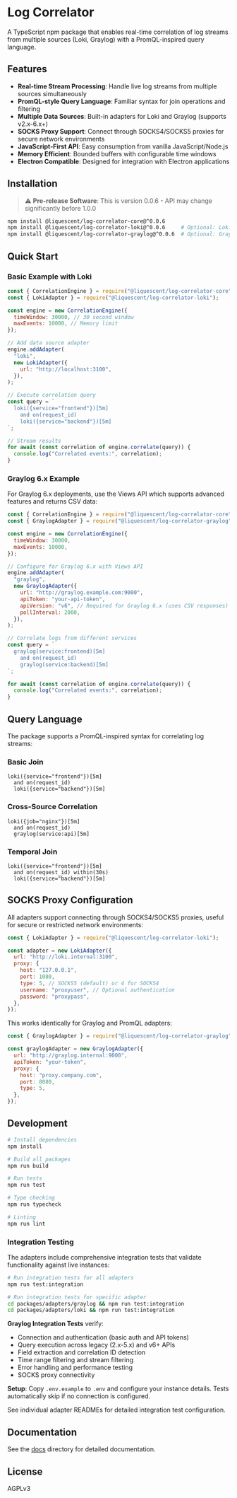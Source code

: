 # Log Correlator

A TypeScript npm package that enables real-time correlation of log streams from multiple sources (Loki, Graylog) with a PromQL-inspired query language.

## Features

- **Real-time Stream Processing**: Handle live log streams from multiple sources simultaneously
- **PromQL-style Query Language**: Familiar syntax for join operations and filtering
- **Multiple Data Sources**: Built-in adapters for Loki and Graylog (supports v2.x-6.x+)
- **SOCKS Proxy Support**: Connect through SOCKS4/SOCKS5 proxies for secure network environments
- **JavaScript-First API**: Easy consumption from vanilla JavaScript/Node.js
- **Memory Efficient**: Bounded buffers with configurable time windows
- **Electron Compatible**: Designed for integration with Electron applications

## Installation

> ⚠️ **Pre-release Software**: This is version 0.0.6 - API may change significantly before 1.0.0

```bash
npm install @liquescent/log-correlator-core@^0.0.6
npm install @liquescent/log-correlator-loki@^0.0.6     # Optional: Loki adapter
npm install @liquescent/log-correlator-graylog@^0.0.6  # Optional: Graylog adapter
```

## Quick Start

### Basic Example with Loki

```javascript
const { CorrelationEngine } = require("@liquescent/log-correlator-core");
const { LokiAdapter } = require("@liquescent/log-correlator-loki");

const engine = new CorrelationEngine({
  timeWindow: 30000, // 30 second window
  maxEvents: 10000, // Memory limit
});

// Add data source adapter
engine.addAdapter(
  "loki",
  new LokiAdapter({
    url: "http://localhost:3100",
  }),
);

// Execute correlation query
const query = `
  loki({service="frontend"})[5m] 
    and on(request_id) 
    loki({service="backend"})[5m]
`;

// Stream results
for await (const correlation of engine.correlate(query)) {
  console.log("Correlated events:", correlation);
}
```

### Graylog 6.x Example

For Graylog 6.x deployments, use the Views API which supports advanced features and returns CSV data:

```javascript
const { CorrelationEngine } = require("@liquescent/log-correlator-core");
const { GraylogAdapter } = require("@liquescent/log-correlator-graylog");

const engine = new CorrelationEngine({
  timeWindow: 30000,
  maxEvents: 10000,
});

// Configure for Graylog 6.x with Views API
engine.addAdapter(
  "graylog",
  new GraylogAdapter({
    url: "http://graylog.example.com:9000",
    apiToken: "your-api-token",
    apiVersion: "v6", // Required for Graylog 6.x (uses CSV responses)
    pollInterval: 2000,
  }),
);

// Correlate logs from different services
const query = `
  graylog(service:frontend)[5m]
    and on(request_id)
    graylog(service:backend)[5m]
`;

for await (const correlation of engine.correlate(query)) {
  console.log("Correlated events:", correlation);
}
```

## Query Language

The package supports a PromQL-inspired syntax for correlating log streams:

### Basic Join

```promql
loki({service="frontend"})[5m]
  and on(request_id)
  loki({service="backend"})[5m]
```

### Cross-Source Correlation

```promql
loki({job="nginx"})[5m]
  and on(request_id)
  graylog(service:api)[5m]
```

### Temporal Join

```promql
loki({service="frontend"})[5m]
  and on(request_id) within(30s)
  loki({service="backend"})[5m]
```

## SOCKS Proxy Configuration

All adapters support connecting through SOCKS4/SOCKS5 proxies, useful for secure or restricted network environments:

```javascript
const { LokiAdapter } = require("@liquescent/log-correlator-loki");

const adapter = new LokiAdapter({
  url: "http://loki.internal:3100",
  proxy: {
    host: "127.0.0.1",
    port: 1080,
    type: 5, // SOCKS5 (default) or 4 for SOCKS4
    username: "proxyuser", // Optional authentication
    password: "proxypass",
  },
});
```

This works identically for Graylog and PromQL adapters:

```javascript
const { GraylogAdapter } = require("@liquescent/log-correlator-graylog");

const graylogAdapter = new GraylogAdapter({
  url: "http://graylog.internal:9000",
  apiToken: "your-token",
  proxy: {
    host: "proxy.company.com",
    port: 8080,
    type: 5,
  },
});
```

## Development

```bash
# Install dependencies
npm install

# Build all packages
npm run build

# Run tests
npm run test

# Type checking
npm run typecheck

# Linting
npm run lint
```

### Integration Testing

The adapters include comprehensive integration tests that validate functionality against live instances:

```bash
# Run integration tests for all adapters
npm run test:integration

# Run integration tests for specific adapter
cd packages/adapters/graylog && npm run test:integration
cd packages/adapters/loki && npm run test:integration
```

**Graylog Integration Tests** verify:
- Connection and authentication (basic auth and API tokens)
- Query execution across legacy (2.x-5.x) and v6+ APIs
- Field extraction and correlation ID detection
- Time range filtering and stream filtering
- Error handling and performance testing
- SOCKS proxy connectivity

**Setup**: Copy `.env.example` to `.env` and configure your instance details. Tests automatically skip if no connection is configured.

See individual adapter READMEs for detailed integration test configuration.

## Documentation

See the [docs](./docs) directory for detailed documentation.

## License

AGPLv3
